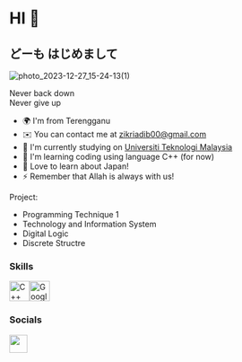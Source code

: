 HI 👋
===========================

どーも はじめまして
----------

![photo_2023-12-27_15-24-13(1)](https://github.com/AdibZikrii/AdibZikrii/assets/148741068/1ac6ac57-a24d-49e8-9494-a84e23ab9958)

Never back down  
Never give up

* 🌍  I'm from Terengganu
* ✉️  You can contact me at [zikriadib00@gmail.com](mailto:zikriadib00@gmail.com)
* 🚀  I'm currently studying on [Universiti Teknologi Malaysia](http://https://www.utm.my/)
* 🧠  I'm learning coding using language C++ (for now)
* 🤝  Love to learn about Japan!
* ⚡  Remember that Allah is always with us!



Project:
*  Programming Technique 1
*  Technology and Information System
*  Digital Logic
*  Discrete Structre


### Skills

<p align="left">
<a href="https://docs.microsoft.com/en-us/cpp/?view=msvc-170" target="_blank" rel="noreferrer"><img src="https://raw.githubusercontent.com/danielcranney/readme-generator/main/public/icons/skills/cplusplus-colored.svg" width="36" height="36" alt="C++" /></a><a href="https://cloud.google.com/" target="_blank" rel="noreferrer"><img src="https://raw.githubusercontent.com/danielcranney/readme-generator/main/public/icons/skills/googlecloud-colored.svg" width="36" height="36" alt="Google Cloud" /></a>
</p>

### Socials

<p align="left"> <a href="https://www.github.com/AdibZikrii" target="_blank" rel="noreferrer"> <picture> <source media="(prefers-color-scheme: dark)" srcset="https://raw.githubusercontent.com/danielcranney/readme-generator/main/public/icons/socials/github-dark.svg" /> <source media="(prefers-color-scheme: light)" srcset="https://raw.githubusercontent.com/danielcranney/readme-generator/main/public/icons/socials/github.svg" /> <img src="https://raw.githubusercontent.com/danielcranney/readme-generator/main/public/icons/socials/github.svg" width="32" height="32" /> </picture> </a></p>
